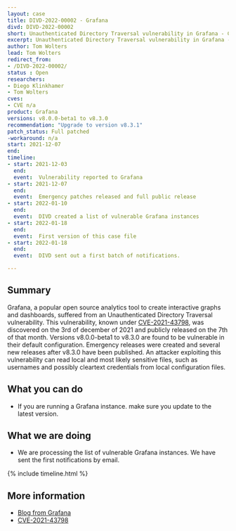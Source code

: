 ```yaml
---
layout: case
title: DIVD-2022-00002 - Grafana
divd: DIVD-2022-00002
short: Unauthenticated Directory Traversal vulnerability in Grafana - CVE-2021-43798
excerpt: Unauthenticated Directory Traversal vulnerability in Grafana - CVE-2021-43798
author: Tom Wolters
lead: Tom Wolters
redirect_from:
- /DIVD-2022-00002/
status : Open
researchers:
- Diego Klinkhamer
- Tom Wolters
cves:
- CVE n/a
product: Grafana
versions: v8.0.0-beta1 to v8.3.0
recommendation: "Upgrade to version v8.3.1"
patch_status: Full patched
-workaround: n/a
start: 2021-12-07
end:
timeline:
- start: 2021-12-03
  end:
  event:  Vulnerability reported to Grafana
- start: 2021-12-07
  end:
  event:  Emergency patches released and full public release
- start: 2022-01-10
  end:
  event:  DIVD created a list of vulnerable Grafana instances
- start: 2022-01-18
  end:
  event:  First version of this case file
- start: 2022-01-18
  end:
  event:  DIVD sent out a first batch of notifications.

---
```

## Summary

Grafana, a popular open source analytics tool to create interactive graphs and dashboards, suffered from an Unauthenticated Directory Traversal vulnerability. This vulnerability, known under [CVE-2021-43798](https://cve.mitre.org/cgi-bin/cvename.cgi?name=CVE-2021-43798), was discovered on the 3rd of december of 2021 and publicly released on the 7th of that month. 
Versions v8.0.0-beta1 to v8.3.0 are found to be vulnerable in their default configuration. Emergency releases were created and several new releases after v8.3.0 have been published.
An attacker exploiting this vulnerability can read local and most likely sensitive files, such as usernames and possibly cleartext credentials from local configuration files.

## What you can do

* If you are running a Grafana instance. make sure you update to the latest version. 

## What we are doing

* We are processing the list of vulnerable Grafana instances. We have sent the first notifications by email.

{% include timeline.html %}

## More information
* [Blog from Grafana](https://grafana.com/blog/2021/12/08/an-update-on-0day-cve-2021-43798-grafana-directory-traversal/)
* [CVE-2021-43798](https://cve.mitre.org/cgi-bin/cvename.cgi?name=CVE-2021-43798)
